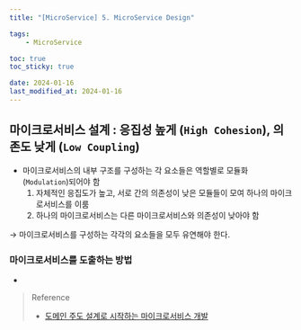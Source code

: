 ```yaml
---
title: "[MicroService] 5. MicroService Design"

tags:
    - MicroService

toc: true
toc_sticky: true

date: 2024-01-16
last_modified_at: 2024-01-16
---
```


## 마이크로서비스 설계 : 응집성 높게 (```High Cohesion```), 의존도 낮게 (```Low Coupling```)

- 마이크로서비스의 내부 구조를 구성하는 각 요소들은 역할별로 모듈화 (```Modulation```)되어야 함
  1. 자체적인 응집도가 높고, 서로 간의 의존성이 낮은 모듈들이 모여 하나의 마이크로서비스를 이룸
  2. 하나의 마이크로서비스는 다른 마이크로서비스와 의존성이 낮아야 함

→ 마이크로서비스를 구성하는 각각의 요소들을 모두 유연해야 한다.

### 마이크로서비스를 도출하는 방법

- 

> Reference
>
> - <a href="https://www.aladin.co.kr/m/mproduct.aspx?ItemId=285280054">도메인 주도 설계로 시작하는 마이크로서비스 개발</a>